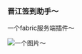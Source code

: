 ### 晋江签到助手～
一个fabric服务端插件～

![一个图片～](https://cdn.modrinth.com/data/cached_images/6cd58a8cc196f125d3f3b73bcebf44c4750ea78f.png)
